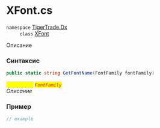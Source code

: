 
# XFont.cs
`namespace` [TigerTrade.Dx](../../../TigerTrade.Dx.md)  
&nbsp;&nbsp;&nbsp;&nbsp;&nbsp;&nbsp;&nbsp;&nbsp;&nbsp;`class` [XFont](../../XFont.cs.md)

Описание

### Синтаксис
```csharp
public static string GetFontName(FontFamily fontFamily)
```
<mark style="color:yellow;">`fontFamily`</mark> <mark style="color:red;">*`FontFamily`*</mark>  
 *Описание*  
  


### Пример  
```csharp
// example
```
                    
                    